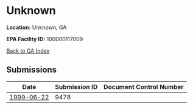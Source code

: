 # Unknown

**Location:** Unknown, GA

**EPA Facility ID:** 100000117009

[Back to GA Index](../../index.md)

## Submissions

| Date | Submission ID | Document Control Number |
|------|--------------|-------------------------|
| [1999-06-22](submissions/9478.md) | 9478 |  |
